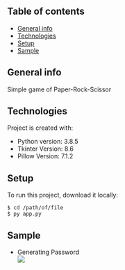 ## Table of contents
* [General info](#general-info)
* [Technologies](#technologies)
* [Setup](#setup)
* [Sample](#sample)

## General info
Simple game of Paper-Rock-Scissor
	
## Technologies
Project is created with:
* Python version: 3.8.5
* Tkinter Version: 8.6
* Pillow Version: 7.1.2 
	
## Setup
To run this project, download it locally:

```
$ cd /path/of/file
$ py app.py
```

## Sample
- Generating Password  
![](sample.gif)
